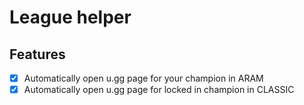 # League helper

## Features

- [x] Automatically open u.gg page for your champion in ARAM
- [x] Automatically open u.gg page for locked in champion in CLASSIC
